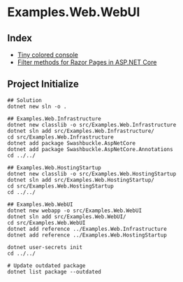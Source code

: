 # Examples.Web.WebUI

## Index

- [Tiny colored console](../../docs/logging/logging_use_console.md)
- [Filter methods for Razor Pages in ASP.NET Core](../../docs/filters/filters_in_razor_pages.md)

## Project Initialize

```shell
## Solution
dotnet new sln -o .

## Examples.Web.Infrastructure
dotnet new classlib -o src/Examples.Web.Infrastructure
dotnet sln add src/Examples.Web.Infrastructure/
cd src/Examples.Web.Infrastructure
dotnet add package Swashbuckle.AspNetCore
dotnet add package Swashbuckle.AspNetCore.Annotations
cd ../../

## Examples.Web.HostingStartup
dotnet new classlib -o src/Examples.Web.HostingStartup
dotnet sln add src/Examples.Web.HostingStartup/
cd src/Examples.Web.HostingStartup
cd ../../

## Examples.Web.WebUI
dotnet new webapp -o src/Examples.Web.WebUI
dotnet sln add src/Examples.Web.WebUI/
cd src/Examples.Web.WebUI
dotnet add reference ../Examples.Web.Infrastructure
dotnet add reference ../Examples.Web.HostingStartup

dotnet user-secrets init
cd ../../

# Update outdated package
dotnet list package --outdated
```
